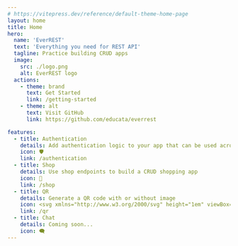 ```yaml
---
# https://vitepress.dev/reference/default-theme-home-page
layout: home
title: Home
hero:
  name: 'EverREST'
  text: 'Everything you need for REST API'
  tagline: Practice building CRUD apps
  image:
    src: ./logo.png
    alt: EverREST logo
  actions:
    - theme: brand
      text: Get Started
      link: /getting-started
    - theme: alt
      text: Visit GitHub
      link: https://github.com/educata/everrest

features:
  - title: Authentication
    details: Add authentication logic to your app that can be used across all API features!
    icon: 🛡️
    link: /authentication
  - title: Shop
    details: Use shop endpoints to build a CRUD shopping app
    icon: 🛒
    link: /shop
  - title: QR
    details: Generate a QR code with or without image
    icon: <svg xmlns="http://www.w3.org/2000/svg" height="1em" viewBox="0 0 448 512"><path d="M0 80C0 53.5 21.5 32 48 32h96c26.5 0 48 21.5 48 48v96c0 26.5-21.5 48-48 48H48c-26.5 0-48-21.5-48-48V80zM64 96v64h64V96H64zM0 336c0-26.5 21.5-48 48-48h96c26.5 0 48 21.5 48 48v96c0 26.5-21.5 48-48 48H48c-26.5 0-48-21.5-48-48V336zm64 16v64h64V352H64zM304 32h96c26.5 0 48 21.5 48 48v96c0 26.5-21.5 48-48 48H304c-26.5 0-48-21.5-48-48V80c0-26.5 21.5-48 48-48zm80 64H320v64h64V96zM256 304c0-8.8 7.2-16 16-16h64c8.8 0 16 7.2 16 16s7.2 16 16 16h32c8.8 0 16-7.2 16-16s7.2-16 16-16s16 7.2 16 16v96c0 8.8-7.2 16-16 16H368c-8.8 0-16-7.2-16-16s-7.2-16-16-16s-16 7.2-16 16v64c0 8.8-7.2 16-16 16H272c-8.8 0-16-7.2-16-16V304zM368 480a16 16 0 1 1 0-32 16 16 0 1 1 0 32zm64 0a16 16 0 1 1 0-32 16 16 0 1 1 0 32z" /></svg>
    link: /qr
  - title: Chat
    details: Coming soon...
    icon: 🗨️
---
```


